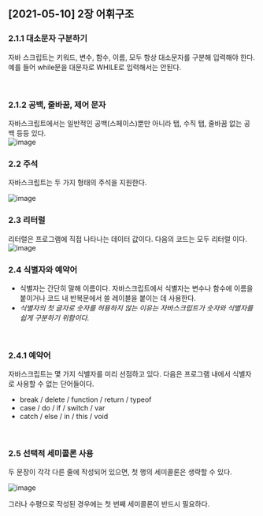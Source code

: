 ## [2021-05-10] 2장 어휘구조

### 2.1.1 대소문자 구분하기
자바 스크립트는 키워드, 변수, 함수, 이름, 모두 항상 대소문자를 구분해 입력해야 한다.
예를 들어 while문을 대문자로 WHILE로 입력해서는 안된다.

 <br/>

### 2.1.2 공백, 줄바꿈, 제어 문자
자바스크립트에서는 일반적인 공백(스페이스)뿐만 아니라 탭, 수직 탭, 줄바꿈 없는 공백 등등 있다.
<br/>
![image](https://user-images.githubusercontent.com/74044292/117639227-a714e880-b1be-11eb-93ae-75aa25670f23.png)
<br/>

### 2.2 주석
자바스크립트는 두 가지 형태의 주석을 지원한다.

![image](https://user-images.githubusercontent.com/74044292/117639930-6bc6e980-b1bf-11eb-90f5-c514529c9ef2.png)
<br/>

### 2.3 리터럴
리터럴은 프로그램에 직접 나타나는 데이터 값이다. 다음의 코드는 모두 리터럴 이다.
![image](https://user-images.githubusercontent.com/74044292/117640679-35d63500-b1c0-11eb-8179-a233c063a7d1.png)
<br/>

### 2.4 식별자와 예약어
- 식별자는 간단히 말해 이름이다. 자바스크립트에서 식별자는 변수나 함수에 이름을 붙이거나 코드 내 반복문에서 쓸 레이블을 붙이는 데 사용한다.
- *식별자의 첫 글자로 숫자를 허용하지 않는 이유는 자바스크립트가 숫자와 식별자를 쉽게 구분하기 위함이다.*
<br/>

### 2.4.1 예약어
자바스크립트는 몇 가지 식별자를 미리 선점하고 있다. 다음은 프로그램 내에서 식별자로 사용할 수 없는 단어들이다.
- break / delete / function / return / typeof
- case / do / if / switch / var
- catch / else / in / this / void 
<br/>

### 2.5 선택적 세미콜론 사용
두 문장이 각각 다른 줄에 작성되어 있으면, 첫 행의 세미콜론은 생략할 수 있다.

![image](https://user-images.githubusercontent.com/74044292/117641978-c3665480-b1c1-11eb-92f8-d427b413704f.png)

그러나 수평으로 작성된 경우에는 첫 번째 세미콜론이 반드시 필요하다.
<br/>
